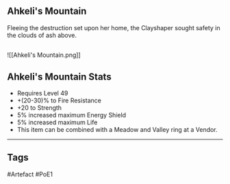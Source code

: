 ## Ahkeli's Mountain
Fleeing the destruction set upon her home,
the Clayshaper sought safety in the clouds of ash above.
##
![[Ahkeli's Mountain.png]]
## Ahkeli's Mountain Stats
- Requires Level 49
- +(20-30)% to Fire Resistance
- +20 to Strength
- 5% increased maximum Energy Shield
- 5% increased maximum Life
- This item can be combined with a Meadow and Valley ring at a Vendor.


---
## Tags
#Artefact
#PoE1